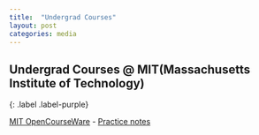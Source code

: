 ```yaml
---
title:  "Undergrad Courses"
layout: post
categories: media
---
```



## Undergrad Courses @ MIT(Massachusetts Institute of Technology) 
{: .label .label-purple}

[MIT OpenCourseWare](https://ocw.mit.edu/search/?type=course)  - [Practice notes](https://1drv.ms/u/s!Aq-y9p6cVRuOhFyZsygiSjg-9uck?e=yfkedb)

